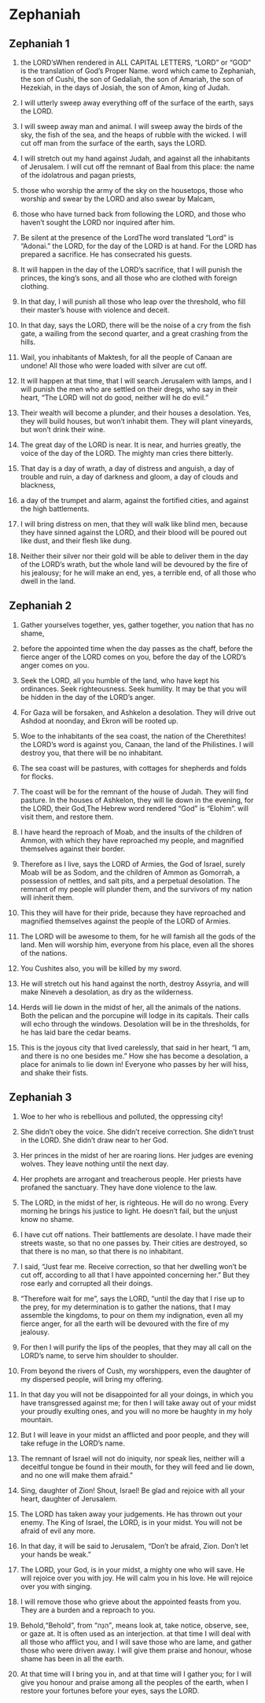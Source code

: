 # Zephaniah

## Zephaniah 1

1. the LORD’sWhen rendered in ALL CAPITAL LETTERS, “LORD” or “GOD” is the translation of God’s Proper Name. word which came to Zephaniah, the son of Cushi, the son of Gedaliah, the son of Amariah, the son of Hezekiah, in the days of Josiah, the son of Amon, king of Judah.

2. I will utterly sweep away everything off of the surface of the earth, says the LORD.

3. I will sweep away man and animal. I will sweep away the birds of the sky, the fish of the sea, and the heaps of rubble with the wicked. I will cut off man from the surface of the earth, says the LORD.

4. I will stretch out my hand against Judah, and against all the inhabitants of Jerusalem. I will cut off the remnant of Baal from this place: the name of the idolatrous and pagan priests,

5. those who worship the army of the sky on the housetops, those who worship and swear by the LORD and also swear by Malcam,

6. those who have turned back from following the LORD, and those who haven’t sought the LORD nor inquired after him.

7. Be silent at the presence of the LordThe word translated “Lord” is “Adonai.” the LORD, for the day of the LORD is at hand. For the LORD has prepared a sacrifice. He has consecrated his guests.

8. It will happen in the day of the LORD’s sacrifice, that I will punish the princes, the king’s sons, and all those who are clothed with foreign clothing.

9. In that day, I will punish all those who leap over the threshold, who fill their master’s house with violence and deceit.

10. In that day, says the LORD, there will be the noise of a cry from the fish gate, a wailing from the second quarter, and a great crashing from the hills.

11. Wail, you inhabitants of Maktesh, for all the people of Canaan are undone! All those who were loaded with silver are cut off.

12. It will happen at that time, that I will search Jerusalem with lamps, and I will punish the men who are settled on their dregs, who say in their heart, “The LORD will not do good, neither will he do evil.”

13. Their wealth will become a plunder, and their houses a desolation. Yes, they will build houses, but won’t inhabit them. They will plant vineyards, but won’t drink their wine.

14. The great day of the LORD is near. It is near, and hurries greatly, the voice of the day of the LORD. The mighty man cries there bitterly.

15. That day is a day of wrath, a day of distress and anguish, a day of trouble and ruin, a day of darkness and gloom, a day of clouds and blackness,

16. a day of the trumpet and alarm, against the fortified cities, and against the high battlements.

17. I will bring distress on men, that they will walk like blind men, because they have sinned against the LORD, and their blood will be poured out like dust, and their flesh like dung.

18. Neither their silver nor their gold will be able to deliver them in the day of the LORD’s wrath, but the whole land will be devoured by the fire of his jealousy; for he will make an end, yes, a terrible end, of all those who dwell in the land.   

## Zephaniah 2

1. Gather yourselves together, yes, gather together, you nation that has no shame,

2. before the appointed time when the day passes as the chaff, before the fierce anger of the LORD comes on you, before the day of the LORD’s anger comes on you.

3. Seek the LORD, all you humble of the land, who have kept his ordinances. Seek righteousness. Seek humility. It may be that you will be hidden in the day of the LORD’s anger.

4. For Gaza will be forsaken, and Ashkelon a desolation. They will drive out Ashdod at noonday, and Ekron will be rooted up.

5. Woe to the inhabitants of the sea coast, the nation of the Cherethites! the LORD’s word is against you, Canaan, the land of the Philistines. I will destroy you, that there will be no inhabitant.

6. The sea coast will be pastures, with cottages for shepherds and folds for flocks.

7. The coast will be for the remnant of the house of Judah. They will find pasture. In the houses of Ashkelon, they will lie down in the evening, for the LORD, their God,The Hebrew word rendered “God” is “Elohim”. will visit them, and restore them.

8. I have heard the reproach of Moab, and the insults of the children of Ammon, with which they have reproached my people, and magnified themselves against their border.

9. Therefore as I live, says the LORD of Armies, the God of Israel, surely Moab will be as Sodom, and the children of Ammon as Gomorrah, a possession of nettles, and salt pits, and a perpetual desolation. The remnant of my people will plunder them, and the survivors of my nation will inherit them.

10. This they will have for their pride, because they have reproached and magnified themselves against the people of the LORD of Armies.

11. The LORD will be awesome to them, for he will famish all the gods of the land. Men will worship him, everyone from his place, even all the shores of the nations.

12. You Cushites also, you will be killed by my sword.

13. He will stretch out his hand against the north, destroy Assyria, and will make Nineveh a desolation, as dry as the wilderness.

14. Herds will lie down in the midst of her, all the animals of the nations. Both the pelican and the porcupine will lodge in its capitals. Their calls will echo through the windows. Desolation will be in the thresholds, for he has laid bare the cedar beams.

15. This is the joyous city that lived carelessly, that said in her heart, “I am, and there is no one besides me.” How she has become a desolation, a place for animals to lie down in! Everyone who passes by her will hiss, and shake their fists.   

## Zephaniah 3

1. Woe to her who is rebellious and polluted, the oppressing city!

2. She didn’t obey the voice. She didn’t receive correction. She didn’t trust in the LORD. She didn’t draw near to her God.

3. Her princes in the midst of her are roaring lions. Her judges are evening wolves. They leave nothing until the next day.

4. Her prophets are arrogant and treacherous people. Her priests have profaned the sanctuary. They have done violence to the law.

5. The LORD, in the midst of her, is righteous. He will do no wrong. Every morning he brings his justice to light. He doesn’t fail, but the unjust know no shame.

6. I have cut off nations. Their battlements are desolate. I have made their streets waste, so that no one passes by. Their cities are destroyed, so that there is no man, so that there is no inhabitant.

7. I said, “Just fear me. Receive correction, so that her dwelling won’t be cut off, according to all that I have appointed concerning her.” But they rose early and corrupted all their doings.

8. “Therefore wait for me”, says the LORD, “until the day that I rise up to the prey, for my determination is to gather the nations, that I may assemble the kingdoms, to pour on them my indignation, even all my fierce anger, for all the earth will be devoured with the fire of my jealousy.

9. For then I will purify the lips of the peoples, that they may all call on the LORD’s name, to serve him shoulder to shoulder.

10. From beyond the rivers of Cush, my worshippers, even the daughter of my dispersed people, will bring my offering.

11. In that day you will not be disappointed for all your doings, in which you have transgressed against me; for then I will take away out of your midst your proudly exulting ones, and you will no more be haughty in my holy mountain.

12. But I will leave in your midst an afflicted and poor people, and they will take refuge in the LORD’s name.

13. The remnant of Israel will not do iniquity, nor speak lies, neither will a deceitful tongue be found in their mouth, for they will feed and lie down, and no one will make them afraid.”  

14.   Sing, daughter of Zion! Shout, Israel! Be glad and rejoice with all your heart, daughter of Jerusalem.

15. The LORD has taken away your judgements. He has thrown out your enemy. The King of Israel, the LORD, is in your midst. You will not be afraid of evil any more.

16. In that day, it will be said to Jerusalem, “Don’t be afraid, Zion. Don’t let your hands be weak.”

17. The LORD, your God, is in your midst, a mighty one who will save. He will rejoice over you with joy. He will calm you in his love. He will rejoice over you with singing.

18. I will remove those who grieve about the appointed feasts from you. They are a burden and a reproach to you.

19. Behold,“Behold”, from “הִנֵּה”, means look at, take notice, observe, see, or gaze at. It is often used as an interjection. at that time I will deal with all those who afflict you, and I will save those who are lame, and gather those who were driven away. I will give them praise and honour, whose shame has been in all the earth.

20. At that time will I bring you in, and at that time will I gather you; for I will give you honour and praise among all the peoples of the earth, when I restore your fortunes before your eyes, says the LORD.    